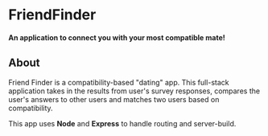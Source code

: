 # FriendFinder 
#### An application to connect you with your most compatible mate!

## About
Friend Finder is a compatibility-based "dating" app. This full-stack application takes in the results from user's survey responses, compares the user's answers to other users and matches two users based on compatibility. 

This app uses **Node** and **Express** to handle routing and server-build. 
